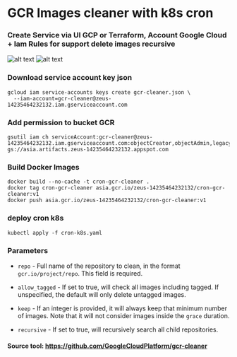 # GCR Images cleaner with k8s cron 

### Create Service via UI GCP or Terraform, Account Google Cloud + Iam Rules for support delete images recursive
![alt text](https://i.imgur.com/ja43Zup.png)
![alt text](https://i.imgur.com/gQBJG1K.png)


### Download service account key json
```
gcloud iam service-accounts keys create gcr-cleaner.json \
  --iam-account=gcr-cleaner@zeus-14235464232132.iam.gserviceaccount.com
```
### Add permission to bucket GCR
```
gsutil iam ch serviceAccount:gcr-cleaner@zeus-14235464232132.iam.gserviceaccount.com:objectCreator,objectAdmin,legacyBucketReader gs://asia.artifacts.zeus-14235464232132.appspot.com
```

### Build Docker Images
```
docker build --no-cache -t cron-gcr-cleaner .
docker tag cron-gcr-cleaner asia.gcr.io/zeus-14235464232132/cron-gcr-cleaner:v1
docker push asia.gcr.io/zeus-14235464232132/cron-gcr-cleaner:v1
```

### deploy cron k8s
```
kubectl apply -f cron-k8s.yaml 
```

### Parameters
- `repo` - Full name of the repository to clean, in the format
  `gcr.io/project/repo`. This field is required.

- `allow_tagged` - If set to true, will check all images including tagged.
  If unspecified, the default will only delete untagged images.

- `keep` - If an integer is provided, it will always keep that minimum number
  of images. Note that it will not consider images inside the `grace` duration.

- `recursive` - If set to true, will recursively search all child repositories.

#### Source tool: https://github.com/GoogleCloudPlatform/gcr-cleaner

